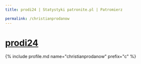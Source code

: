 ```yaml
---
title: prodi24 | Statystyki patronite.pl | Patromierz

permalink: /christianprodanow
---
```


# [prodi24](https://patronite.pl/christianprodanow)

{% include profile.md name="christianprodanow" prefix="c" %}
